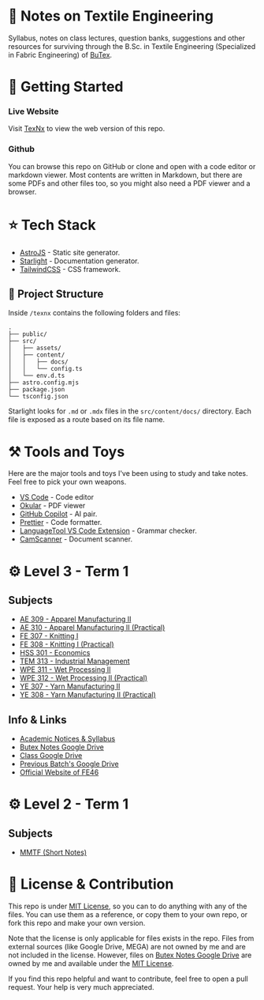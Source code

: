 # 📄 Notes on Textile Engineering

Syllabus, notes on class lectures, question banks, suggestions and other resources for surviving through the B.Sc. in Textile Engineering (Specialized in Fabric Engineering) of [BuTex](https://www.butex.edu.bd/).

# 🚀 Getting Started

### Live Website

Visit [TexNx](https://texnx.pages.dev) to view the web version of this repo.

### Github

You can browse this repo on GitHub or clone and open with a code editor or markdown viewer. Most contents are written in Markdown, but there are some PDFs and other files too, so you might also need a PDF viewer and a browser.

# ⭐ Tech Stack

- [AstroJS](https://astro.build/) - Static site generator.
- [Starlight](https://starlight.astro.build/) - Documentation generator.
- [TailwindCSS](https://tailwindcss.com/) - CSS framework.

## 🚀 Project Structure

Inside `/texnx` contains the following folders and files:

```
.
├── public/
├── src/
│   ├── assets/
│   ├── content/
│   │   ├── docs/
│   │   └── config.ts
│   └── env.d.ts
├── astro.config.mjs
├── package.json
└── tsconfig.json
```

Starlight looks for `.md` or `.mdx` files in the `src/content/docs/` directory. Each file is exposed as a route based on its file name.

# ⚒️ Tools and Toys

Here are the major tools and toys I've been using to study and take notes. Feel free to pick your own weapons.

- [VS Code](https://code.visualstudio.com/) - Code editor
- [Okular](https://okular.kde.org/) - PDF viewer
- [GitHub Copilot](https://copilot.github.com/) - AI pair.
- [Prettier](https://prettier.io/) - Code formatter.
- [LanguageTool VS Code Extension](https://marketplace.visualstudio.com/items?itemName=adamvoss.vscode-languagetool) - Grammar checker.
- [CamScanner](https://www.camscanner.com/) - Document scanner.

# ⚙️ Level 3 - Term 1

## Subjects

- [AE 309 - Apparel Manufacturing II](L3-T1/AE-309-Apparel-Manufacturing-II)
- [AE 310 - Apparel Manufacturing II (Practical)](L3-T1/AE-310-Apparel-Manufacturing-II-Practical)
- [FE 307 - Knitting I](L3-T1/FE-307-Knitting-I)
- [FE 308 - Knitting I (Practical)](L3-T1/FE-308-Knitting-I-Practical)
- [HSS 301 - Economics](L3-T1/HSS-301-Economics)
- [TEM 313 - Industrial Management](L3-T1/TEM-313-Industrial-Management)
- [WPE 311 - Wet Processing II](L3-T1/WPE-311-Wet-Processing-II)
- [WPE 312 - Wet Processing II (Practical)](L3-T1/WPE-312-Wet-Processing-II-Practical)
- [YE 307 - Yarn Manufacturing II](L3-T1/YE-307-Yarn-Manufacturing-II)
- [YE 308 - Yarn Manufacturing II (Practical)](L3-T1/YE-308-Yarn-Manufacturing-II-Practical)

## Info & Links

- [Academic Notices & Syllabus](L3-T1/00-Notices-Syllabus/)
- [Butex Notes Google Drive](https://drive.google.com/drive/folders/1Mr2-gktGp8hiQmyhSt8weJ7vT4zHK9Dx?usp=drive_link)
- [Class Google Drive](https://drive.google.com/drive/folders/1l08nOLC8tLEa-wwS3IXGNKroTRJLZO2B?usp=sharing)
- [Previous Batch's Google Drive](https://drive.google.com/drive/folders/1mu8c6Xm-6P4RLc1lHojQWoGYCTWd4vGT)
- [Official Website of FE46](https://fabricengineering.netlify.app/)

# ⚙️ Level 2 - Term 1

## Subjects

- [MMTF (Short Notes)](https://drive.google.com/file/d/1URRntyVv8v8m4LlnkPrrsx-PgjTneofv/view?usp=drive_link)

# 💚 License & Contribution

This repo is under [MIT License](LICENSE), so you can to do anything with any of the files. You can use them as a reference, or copy them to your own repo, or fork this repo and make your own version.

Note that the license is only applicable for files exists in the repo. Files from external sources (like Google Drive, MEGA) are not owned by me and are not included in the license. However, files on [Butex Notes Google Drive](https://drive.google.com/drive/folders/1Mr2-gktGp8hiQmyhSt8weJ7vT4zHK9Dx?usp=drive_link) are owned by me and available under the [MIT License](LICENSE).

If you find this repo helpful and want to contribute, feel free to open a pull request. Your help is very much appreciated.
